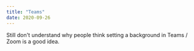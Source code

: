 ```yaml
---
title: "Teams"
date: 2020-09-26
---
```


Still don't understand why people think setting a background in Teams / Zoom is a good idea.
